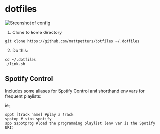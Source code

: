 # dotfiles

![Sreenshot of config](http://i.imgur.com/dz7Iff1.jpg)

1. Clone to home directory

`git clone https://github.com/mattpetters/dotfiles ~/.dotfiles`

2. Do this:

```shell
cd ~/.dotfiles
./link.sh
```

## Spotify Control

Includes some aliases for Spotify Control and shorthand env vars for frequent playlists:

ie;

```shell
sppt [track name] #play a track
spstop # stop spotify
spp $spotprog #load the programming playlist (env var is the Spotify URI) 

```


